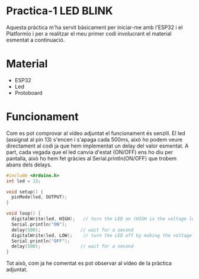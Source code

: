 # Practica-1 LED BLINK

Aquesta pràctica m'ha servit bàsicament per iniciar-me amb l'ESP32 i el Platformio i per a realitzar el meu primer codi involucrant el material esmentat a continuació.

# Material

- ESP32
- Led
- Protoboard


# Funcionament

Com es pot comprovar al vídeo adjuntat el funcionament és senzill.
El led (assignat al pin 13) s'encen i s'apaga cada 500ms, això ho podem veure directament al codi ja que hem implementat un delay del valor esmentat. A part, cada vegada que el led canvia d'estat (ON/OFF) ens ho diu per pantalla, això ho hem fet gràcies al Serial.println(ON/OFF) que trobem abans dels delays.

```c++
#include <Arduino.h>
int led = 13;

void setup() {                  
  pinMode(led, OUTPUT);     
}

void loop() {
  digitalWrite(led, HIGH);   // turn the LED on (HIGH is the voltage level)
  Serial.println("ON");
  delay(500);               // wait for a second
  digitalWrite(led, LOW);    // turn the LED off by making the voltage LOW
  Serial.println("OFF");
  delay(500);               // wait for a second
}

```


Tot això, com ja he comentat es pot observar al vídeo de la pràctica adjuntat.

